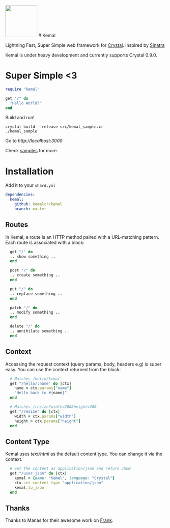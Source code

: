 <img src="https://avatars3.githubusercontent.com/u/15321198?v=3&s=200" width="100" height="100" />
# Kemal

Lightning Fast, Super Simple web framework for [Crystal](http://www.crystal-lang.org).
Inspired by [Sinatra](http://www.sinatrarb.com/)

Kemal is under heavy development and currently supports Crystal 0.9.0.

# Super Simple <3

```ruby
require "kemal"

get "/" do
  "Hello World!"
end
```

Build and run!

```
crystal build --release src/kemal_sample.cr
./kemal_sample
```
Go to *http://localhost:3000*

Check [samples](https://github.com/kemalcr/kemal/tree/master/samples) for more.

# Installation

Add it to your ```shard.yml```

```yml
dependencies:
  kemal:
    github: kemalcr/kemal
    branch: master
```

## Routes

In Kemal, a route is an HTTP method paired with a URL-matching pattern. Each route is associated with a block:

```ruby
  get "/" do
  .. show something ..
  end

  post "/" do
  .. create something ..
  end

  put "/" do
  .. replace something ..
  end

  patch "/" do
  .. modify something ..
  end

  delete "/" do
  .. annihilate something ..
  end  
```

## Context

Accessing the request context (query params, body, headers e.g) is super easy. You can use the context returned from the block:

```ruby
  # Matches /hello/kemal
  get "/hello/:name" do |ctx|
    name = ctx.params["name"]
    "Hello back to #{name}"
  end

  # Matches /resize?width=200&height=200
  get "/resize" do |ctx|
    width = ctx.params["width"]
    height = ctx.params["height"]
  end
```

## Content Type
Kemal uses *text/html* as the default content type. You can change it via the context.

```ruby
  # Set the content as application/json and return JSON
  get "/user.json" do |ctx|
    kemal = {name: "Kemal", language: "Crystal"}
    ctx.set_content_type "application/json"
    kemal.to_json
  end
```

## Thanks

Thanks to Manas for their awesome work on [Frank](https://github.com/manastech/frank).
